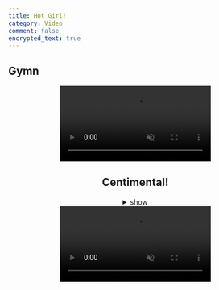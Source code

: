```yaml
---
title: Hot Girl!
category: Video
comment: false
encrypted_text: true
---
```


## Gymn
<center>
<video width="300" preload="none" autoplay="" muted="" loop="" playsinline="" webkit-playsinline="">
<source src="//cloud.video.alibaba.com/play/u/2153292369/p/1/e/6/t/1/d/hd/234422154401.mp4"></video>

## Centimental!
<details>
  <summary>show</show>  
<center>
<video width="300" preload="none" autoplay="" muted="" loop="" playsinline="" webkit-playsinline="">
<source src="{{site.url}}{{site.baseurl}}/src/assets/img/h264.mp4"></video>
